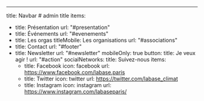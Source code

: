 ---
title: Navbar # admin title
items: 
  - title: Présentation
    url: "#presentation"
  - title: Événements
    url: "#evenements"
  - title: Les orgas
    titleMobile: Les organisations
    url: "#associations"
  - title: Contact
    url: "#footer"
  - title: Newsletter
    url: "#newsletter"
    mobileOnly: true
button: 
  title: Je veux agir !
  url: "#action"
socialNetworks: 
  title: Suivez-nous
  items:
    - title: Facebook
      icon: facebook
      url: https://www.facebook.com/labase.paris
    - title: Twitter
      icon: twitter
      url: https://twitter.com/labase_climat
    - title: Instagram
      icon: instagram
      url: https://www.instagram.com/labaseparis/  